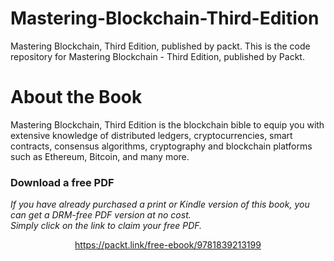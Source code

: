 


# Mastering-Blockchain-Third-Edition
Mastering Blockchain, Third Edition, published by packt.
This is the code repository for Mastering Blockchain - Third Edition, published by Packt.

# About the Book
Mastering Blockchain, Third Edition is the blockchain bible to equip you with extensive knowledge of distributed ledgers, cryptocurrencies, smart contracts, consensus algorithms, cryptography and blockchain platforms such as Ethereum, Bitcoin, and many more.
### Download a free PDF

 <i>If you have already purchased a print or Kindle version of this book, you can get a DRM-free PDF version at no cost.<br>Simply click on the link to claim your free PDF.</i>
<p align="center"> <a href="https://packt.link/free-ebook/9781839213199">https://packt.link/free-ebook/9781839213199 </a> </p>